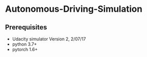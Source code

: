 # Autonomous-Driving-Simulation

## Prerequisites
- Udacity simulator Version 2, 2/07/17
- python 3.7+
- pytorch 1.6+
